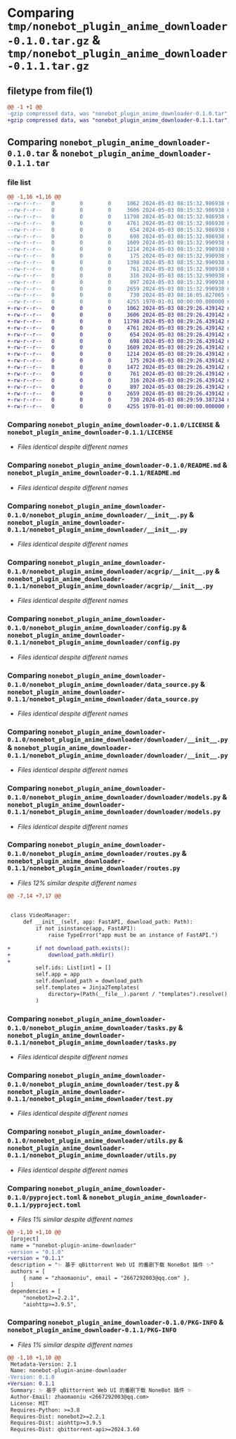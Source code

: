 # Comparing `tmp/nonebot_plugin_anime_downloader-0.1.0.tar.gz` & `tmp/nonebot_plugin_anime_downloader-0.1.1.tar.gz`

## filetype from file(1)

```diff
@@ -1 +1 @@
-gzip compressed data, was "nonebot_plugin_anime_downloader-0.1.0.tar", last modified: Fri May  3 08:16:05 2024, max compression
+gzip compressed data, was "nonebot_plugin_anime_downloader-0.1.1.tar", last modified: Fri May  3 08:29:59 2024, max compression
```

## Comparing `nonebot_plugin_anime_downloader-0.1.0.tar` & `nonebot_plugin_anime_downloader-0.1.1.tar`

### file list

```diff
@@ -1,16 +1,16 @@
--rw-r--r--   0        0        0     1062 2024-05-03 08:15:32.986938 nonebot_plugin_anime_downloader-0.1.0/LICENSE
--rw-r--r--   0        0        0     3606 2024-05-03 08:15:32.986938 nonebot_plugin_anime_downloader-0.1.0/README.md
--rw-r--r--   0        0        0    11798 2024-05-03 08:15:32.986938 nonebot_plugin_anime_downloader-0.1.0/nonebot_plugin_anime_downloader/__init__.py
--rw-r--r--   0        0        0     4761 2024-05-03 08:15:32.986938 nonebot_plugin_anime_downloader-0.1.0/nonebot_plugin_anime_downloader/acgrip/__init__.py
--rw-r--r--   0        0        0      654 2024-05-03 08:15:32.986938 nonebot_plugin_anime_downloader-0.1.0/nonebot_plugin_anime_downloader/config.py
--rw-r--r--   0        0        0      698 2024-05-03 08:15:32.986938 nonebot_plugin_anime_downloader-0.1.0/nonebot_plugin_anime_downloader/data_source.py
--rw-r--r--   0        0        0     1609 2024-05-03 08:15:32.990938 nonebot_plugin_anime_downloader-0.1.0/nonebot_plugin_anime_downloader/downloader/__init__.py
--rw-r--r--   0        0        0     1214 2024-05-03 08:15:32.990938 nonebot_plugin_anime_downloader-0.1.0/nonebot_plugin_anime_downloader/downloader/models.py
--rw-r--r--   0        0        0      175 2024-05-03 08:15:32.990938 nonebot_plugin_anime_downloader-0.1.0/nonebot_plugin_anime_downloader/models.py
--rw-r--r--   0        0        0     1398 2024-05-03 08:15:32.990938 nonebot_plugin_anime_downloader-0.1.0/nonebot_plugin_anime_downloader/routes.py
--rw-r--r--   0        0        0      761 2024-05-03 08:15:32.990938 nonebot_plugin_anime_downloader-0.1.0/nonebot_plugin_anime_downloader/tasks.py
--rw-r--r--   0        0        0      316 2024-05-03 08:15:32.990938 nonebot_plugin_anime_downloader-0.1.0/nonebot_plugin_anime_downloader/templates/index.html
--rw-r--r--   0        0        0      897 2024-05-03 08:15:32.990938 nonebot_plugin_anime_downloader-0.1.0/nonebot_plugin_anime_downloader/test.py
--rw-r--r--   0        0        0     2659 2024-05-03 08:15:32.990938 nonebot_plugin_anime_downloader-0.1.0/nonebot_plugin_anime_downloader/utils.py
--rw-r--r--   0        0        0      730 2024-05-03 08:16:05.827065 nonebot_plugin_anime_downloader-0.1.0/pyproject.toml
--rw-r--r--   0        0        0     4255 1970-01-01 00:00:00.000000 nonebot_plugin_anime_downloader-0.1.0/PKG-INFO
+-rw-r--r--   0        0        0     1062 2024-05-03 08:29:26.439142 nonebot_plugin_anime_downloader-0.1.1/LICENSE
+-rw-r--r--   0        0        0     3606 2024-05-03 08:29:26.439142 nonebot_plugin_anime_downloader-0.1.1/README.md
+-rw-r--r--   0        0        0    11798 2024-05-03 08:29:26.439142 nonebot_plugin_anime_downloader-0.1.1/nonebot_plugin_anime_downloader/__init__.py
+-rw-r--r--   0        0        0     4761 2024-05-03 08:29:26.439142 nonebot_plugin_anime_downloader-0.1.1/nonebot_plugin_anime_downloader/acgrip/__init__.py
+-rw-r--r--   0        0        0      654 2024-05-03 08:29:26.439142 nonebot_plugin_anime_downloader-0.1.1/nonebot_plugin_anime_downloader/config.py
+-rw-r--r--   0        0        0      698 2024-05-03 08:29:26.439142 nonebot_plugin_anime_downloader-0.1.1/nonebot_plugin_anime_downloader/data_source.py
+-rw-r--r--   0        0        0     1609 2024-05-03 08:29:26.439142 nonebot_plugin_anime_downloader-0.1.1/nonebot_plugin_anime_downloader/downloader/__init__.py
+-rw-r--r--   0        0        0     1214 2024-05-03 08:29:26.439142 nonebot_plugin_anime_downloader-0.1.1/nonebot_plugin_anime_downloader/downloader/models.py
+-rw-r--r--   0        0        0      175 2024-05-03 08:29:26.439142 nonebot_plugin_anime_downloader-0.1.1/nonebot_plugin_anime_downloader/models.py
+-rw-r--r--   0        0        0     1472 2024-05-03 08:29:26.439142 nonebot_plugin_anime_downloader-0.1.1/nonebot_plugin_anime_downloader/routes.py
+-rw-r--r--   0        0        0      761 2024-05-03 08:29:26.439142 nonebot_plugin_anime_downloader-0.1.1/nonebot_plugin_anime_downloader/tasks.py
+-rw-r--r--   0        0        0      316 2024-05-03 08:29:26.439142 nonebot_plugin_anime_downloader-0.1.1/nonebot_plugin_anime_downloader/templates/index.html
+-rw-r--r--   0        0        0      897 2024-05-03 08:29:26.439142 nonebot_plugin_anime_downloader-0.1.1/nonebot_plugin_anime_downloader/test.py
+-rw-r--r--   0        0        0     2659 2024-05-03 08:29:26.439142 nonebot_plugin_anime_downloader-0.1.1/nonebot_plugin_anime_downloader/utils.py
+-rw-r--r--   0        0        0      730 2024-05-03 08:29:59.387234 nonebot_plugin_anime_downloader-0.1.1/pyproject.toml
+-rw-r--r--   0        0        0     4255 1970-01-01 00:00:00.000000 nonebot_plugin_anime_downloader-0.1.1/PKG-INFO
```

### Comparing `nonebot_plugin_anime_downloader-0.1.0/LICENSE` & `nonebot_plugin_anime_downloader-0.1.1/LICENSE`

 * *Files identical despite different names*

### Comparing `nonebot_plugin_anime_downloader-0.1.0/README.md` & `nonebot_plugin_anime_downloader-0.1.1/README.md`

 * *Files identical despite different names*

### Comparing `nonebot_plugin_anime_downloader-0.1.0/nonebot_plugin_anime_downloader/__init__.py` & `nonebot_plugin_anime_downloader-0.1.1/nonebot_plugin_anime_downloader/__init__.py`

 * *Files identical despite different names*

### Comparing `nonebot_plugin_anime_downloader-0.1.0/nonebot_plugin_anime_downloader/acgrip/__init__.py` & `nonebot_plugin_anime_downloader-0.1.1/nonebot_plugin_anime_downloader/acgrip/__init__.py`

 * *Files identical despite different names*

### Comparing `nonebot_plugin_anime_downloader-0.1.0/nonebot_plugin_anime_downloader/config.py` & `nonebot_plugin_anime_downloader-0.1.1/nonebot_plugin_anime_downloader/config.py`

 * *Files identical despite different names*

### Comparing `nonebot_plugin_anime_downloader-0.1.0/nonebot_plugin_anime_downloader/data_source.py` & `nonebot_plugin_anime_downloader-0.1.1/nonebot_plugin_anime_downloader/data_source.py`

 * *Files identical despite different names*

### Comparing `nonebot_plugin_anime_downloader-0.1.0/nonebot_plugin_anime_downloader/downloader/__init__.py` & `nonebot_plugin_anime_downloader-0.1.1/nonebot_plugin_anime_downloader/downloader/__init__.py`

 * *Files identical despite different names*

### Comparing `nonebot_plugin_anime_downloader-0.1.0/nonebot_plugin_anime_downloader/downloader/models.py` & `nonebot_plugin_anime_downloader-0.1.1/nonebot_plugin_anime_downloader/downloader/models.py`

 * *Files identical despite different names*

### Comparing `nonebot_plugin_anime_downloader-0.1.0/nonebot_plugin_anime_downloader/routes.py` & `nonebot_plugin_anime_downloader-0.1.1/nonebot_plugin_anime_downloader/routes.py`

 * *Files 12% similar despite different names*

```diff
@@ -7,14 +7,17 @@
 
 
 class VideoManager:
     def __init__(self, app: FastAPI, download_path: Path):
         if not isinstance(app, FastAPI):
             raise TypeError("app must be an instance of FastAPI.")
 
+        if not download_path.exists():
+            download_path.mkdir()
+
         self.ids: List[int] = []
         self.app = app
         self.download_path = download_path
         self.templates = Jinja2Templates(
             directory=(Path(__file__).parent / "templates").resolve()
         )
```

### Comparing `nonebot_plugin_anime_downloader-0.1.0/nonebot_plugin_anime_downloader/tasks.py` & `nonebot_plugin_anime_downloader-0.1.1/nonebot_plugin_anime_downloader/tasks.py`

 * *Files identical despite different names*

### Comparing `nonebot_plugin_anime_downloader-0.1.0/nonebot_plugin_anime_downloader/test.py` & `nonebot_plugin_anime_downloader-0.1.1/nonebot_plugin_anime_downloader/test.py`

 * *Files identical despite different names*

### Comparing `nonebot_plugin_anime_downloader-0.1.0/nonebot_plugin_anime_downloader/utils.py` & `nonebot_plugin_anime_downloader-0.1.1/nonebot_plugin_anime_downloader/utils.py`

 * *Files identical despite different names*

### Comparing `nonebot_plugin_anime_downloader-0.1.0/pyproject.toml` & `nonebot_plugin_anime_downloader-0.1.1/pyproject.toml`

 * *Files 1% similar despite different names*

```diff
@@ -1,10 +1,10 @@
 [project]
 name = "nonebot-plugin-anime-downloader"
-version = "0.1.0"
+version = "0.1.1"
 description = "✨ 基于 qBittorrent Web UI 的番剧下载 NoneBot 插件 ✨"
 authors = [
     { name = "zhaomaoniu", email = "2667292003@qq.com" },
 ]
 dependencies = [
     "nonebot2>=2.2.1",
     "aiohttp>=3.9.5",
```

### Comparing `nonebot_plugin_anime_downloader-0.1.0/PKG-INFO` & `nonebot_plugin_anime_downloader-0.1.1/PKG-INFO`

 * *Files 1% similar despite different names*

```diff
@@ -1,10 +1,10 @@
 Metadata-Version: 2.1
 Name: nonebot-plugin-anime-downloader
-Version: 0.1.0
+Version: 0.1.1
 Summary: ✨ 基于 qBittorrent Web UI 的番剧下载 NoneBot 插件 ✨
 Author-Email: zhaomaoniu <2667292003@qq.com>
 License: MIT
 Requires-Python: >=3.8
 Requires-Dist: nonebot2>=2.2.1
 Requires-Dist: aiohttp>=3.9.5
 Requires-Dist: qbittorrent-api>=2024.3.60
```

